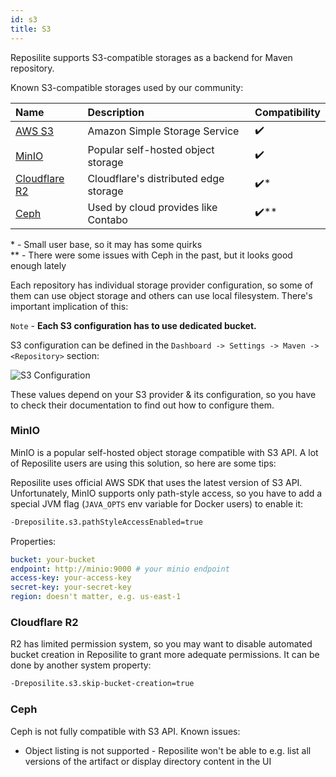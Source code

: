 ```yaml
---
id: s3
title: S3
---
```


Reposilite supports S3-compatible storages as a backend for Maven repository.

Known S3-compatible storages used by our community:

| Name                                            | Description                           | Compatibility |
|:------------------------------------------------|:--------------------------------------|:--------------|
| [AWS S3](https://aws.amazon.com/s3/)            | Amazon Simple Storage Service         | ✔️            |
| [MinIO](https://min.io/)                        | Popular self-hosted object storage    | ✔️            |
| [Cloudflare R2](https://www.cloudflare.com/r2/) | Cloudflare's distributed edge storage | ✔️*           |
| [Ceph](https://ceph.io/)                        | Used by cloud provides like Contabo   | ✔️**          |

\* - Small user base, so it may has some quirks <br/>
\** - There were some issues with Ceph in the past, but it looks good enough lately

Each repository has individual storage provider configuration, 
so some of them can use object storage and others can use local filesystem.
There's important implication of this:

`Note` - **Each S3 configuration has to use dedicated bucket.**

S3 configuration can be defined in the `Dashboard -> Settings -> Maven -> <Repository>` section:

![S3 Configuration](/images/guides/s3-config.png)

These values depend on your S3 provider & its configuration, 
so you have to check their documentation to find out how to configure them.

### MinIO

MinIO is a popular self-hosted object storage compatible with S3 API.
A lot of Reposilite users are using this solution, so here are some tips:

Reposilite uses official AWS SDK that uses the latest version of S3 API.
Unfortunately, MinIO supports only path-style access, 
so you have to add a special JVM flag (`JAVA_OPTS` env variable for Docker users) to enable it:

```bash
-Dreposilite.s3.pathStyleAccessEnabled=true
```

Properties:

```yaml
bucket: your-bucket
endpoint: http://minio:9000 # your minio endpoint
access-key: your-access-key
secret-key: your-secret-key
region: doesn't matter, e.g. us-east-1
```

### Cloudflare R2

R2 has limited permission system,
so you may want to disable automated bucket creation in Reposilite to grant more adequate permissions.
It can be done by another system property:

```bash
-Dreposilite.s3.skip-bucket-creation=true
```

### Ceph

Ceph is not fully compatible with S3 API. Known issues:
* Object listing is not supported - Reposilite won't be able to e.g. list all versions of the artifact or display directory content in the UI
